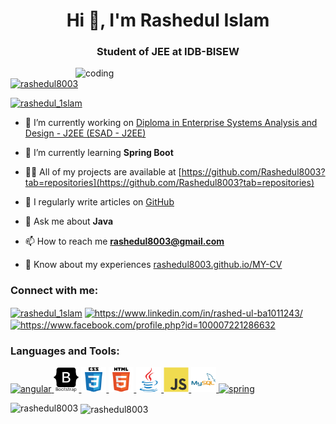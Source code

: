 <h1 align="center">Hi 👋, I'm Rashedul Islam</h1>
<h3 align="center">Student of JEE at IDB-BISEW</h3>
<img align="right" alt="coding" width="400" src="https://www.inventateq.com/assets/python/small.gif"
<p align="left"> <a href="https://github.com/ryo-ma/github-profile-trophy"><img src="https://github-profile-trophy.vercel.app/?username=rashedul8003" alt="rashedul8003" /></a> </p>

<p align="left"> <a href="https://twitter.com/rashedul_1slam" target="blank"><img src="https://img.shields.io/twitter/follow/rashedul_1slam?logo=twitter&style=for-the-badge" alt="rashedul_1slam" /></a> </p>

- 🔭 I’m currently working on [Diploma in Enterprise Systems Analysis and Design - J2EE (ESAD - J2EE)](https://www.isdb-bisew.org/)

- 🌱 I’m currently learning **Spring Boot**

- 👨‍💻 All of my projects are available at [https://github.com/Rashedul8003?tab=repositories](https://github.com/Rashedul8003?tab=repositories)

- 📝 I regularly write articles on [GitHub](GitHub)

- 💬 Ask me about **Java**

- 📫 How to reach me **rashedul8003@gmail.com**

- 📄 Know about my experiences [rashedul8003.github.io/MY-CV](rashedul8003.github.io/MY-CV)

<h3 align="left">Connect with me:</h3>
<p align="left">
<a href="https://twitter.com/rashedul_1slam" target="blank"><img align="center" src="https://raw.githubusercontent.com/rahuldkjain/github-profile-readme-generator/master/src/images/icons/Social/twitter.svg" alt="rashedul_1slam" height="30" width="40" /></a>
<a href="https://linkedin.com/in/https://www.linkedin.com/in/rashed-ul-ba1011243/" target="blank"><img align="center" src="https://raw.githubusercontent.com/rahuldkjain/github-profile-readme-generator/master/src/images/icons/Social/linked-in-alt.svg" alt="https://www.linkedin.com/in/rashed-ul-ba1011243/" height="30" width="40" /></a>
<a href="https://fb.com/https://www.facebook.com/profile.php?id=100007221286632" target="blank"><img align="center" src="https://raw.githubusercontent.com/rahuldkjain/github-profile-readme-generator/master/src/images/icons/Social/facebook.svg" alt="https://www.facebook.com/profile.php?id=100007221286632" height="30" width="40" /></a>
</p>

<h3 align="left">Languages and Tools:</h3>
<p align="left"> <a href="https://angular.io" target="_blank" rel="noreferrer"> <img src="https://angular.io/assets/images/logos/angular/angular.svg" alt="angular" width="40" height="40"/> </a> <a href="https://getbootstrap.com" target="_blank" rel="noreferrer"> <img src="https://raw.githubusercontent.com/devicons/devicon/master/icons/bootstrap/bootstrap-plain-wordmark.svg" alt="bootstrap" width="40" height="40"/> </a> <a href="https://www.w3schools.com/css/" target="_blank" rel="noreferrer"> <img src="https://raw.githubusercontent.com/devicons/devicon/master/icons/css3/css3-original-wordmark.svg" alt="css3" width="40" height="40"/> </a> <a href="https://www.w3.org/html/" target="_blank" rel="noreferrer"> <img src="https://raw.githubusercontent.com/devicons/devicon/master/icons/html5/html5-original-wordmark.svg" alt="html5" width="40" height="40"/> </a> <a href="https://www.java.com" target="_blank" rel="noreferrer"> <img src="https://raw.githubusercontent.com/devicons/devicon/master/icons/java/java-original.svg" alt="java" width="40" height="40"/> </a> <a href="https://developer.mozilla.org/en-US/docs/Web/JavaScript" target="_blank" rel="noreferrer"> <img src="https://raw.githubusercontent.com/devicons/devicon/master/icons/javascript/javascript-original.svg" alt="javascript" width="40" height="40"/> </a> <a href="https://www.mysql.com/" target="_blank" rel="noreferrer"> <img src="https://raw.githubusercontent.com/devicons/devicon/master/icons/mysql/mysql-original-wordmark.svg" alt="mysql" width="40" height="40"/> </a> <a href="https://spring.io/" target="_blank" rel="noreferrer"> <img src="https://www.vectorlogo.zone/logos/springio/springio-icon.svg" alt="spring" width="40" height="40"/> </a> </p>

<p><img align="left" src="https://github-readme-stats.vercel.app/api/top-langs?username=rashedul8003&show_icons=true&locale=en&layout=compact" alt="rashedul8003" /></p>

<p>&nbsp;<img align="center" src="https://github-readme-stats.vercel.app/api?username=rashedul8003&show_icons=true&locale=en" alt="rashedul8003" /></p>
